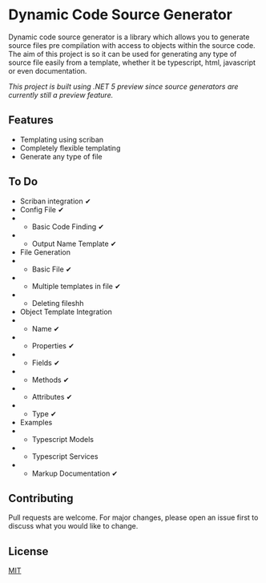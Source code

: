 # Dynamic Code Source Generator

Dynamic code source generator is a library which allows you to generate source files pre compilation with access to objects within the source code. The aim of this project is so it can be used for generating any type of source file easily from a template, whether it be typescript, html, javascript or even documentation.

*This project is built using .NET 5 preview since source generators are currently still a preview feature.*

## Features

- Templating using scriban
- Completely flexible templating
- Generate any type of file

## To Do

- Scriban integration ✔
- Config File ✔
- - Basic Code Finding ✔
- - Output Name Template ✔
- File Generation
- - Basic File ✔
- - Multiple templates in file ✔
- - Deleting fileshh
- Object Template Integration
- - Name ✔
- - Properties ✔
- - Fields ✔
- - Methods ✔
- - Attributes  ✔
- - Type ✔
- Examples
- - Typescript Models
- - Typescript Services
- - Markup Documentation ✔

## Contributing
Pull requests are welcome. For major changes, please open an issue first to discuss what you would like to change.

## License
[MIT](https://choosealicense.com/licenses/mit/)
